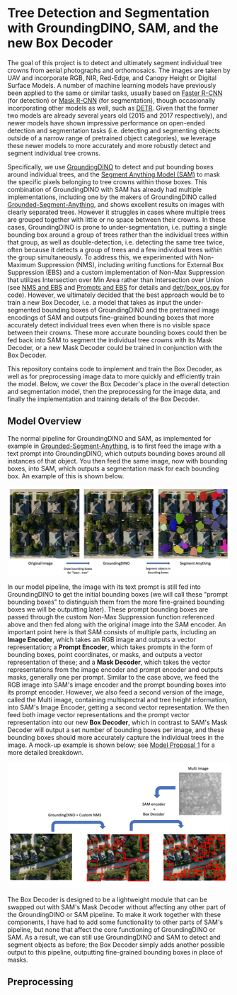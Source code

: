 # Tree Detection and Segmentation with GroundingDINO, SAM, and the new Box Decoder

The goal of this project is to detect and ultimately segment individual tree crowns from aerial photographs and orthomosaics. The images are taken by UAV and incorporate RGB, NIR, Red-Edge, and Canopy Height or Digital Surface Models. A number of machine learning models have previously been applied to the same or similar tasks, usually based on [Faster R-CNN](https://arxiv.org/abs/1506.01497) (for detection) or [Mask R-CNN](https://arxiv.org/abs/1703.06870) (for segmentation), though occasionally incorporating other models as well, such as [DETR](https://arxiv.org/abs/2005.12872). Given that the former two models are already several years old (2015 and 2017 respectively), and newer models have shown impressive performance on open-ended detection and segmentation tasks (i.e. detecting and segmenting objects outside of a narrow range of pretrained object categories), we leverage these newer models to more accurately and more robustly detect and segment individual tree crowns.

Specifically, we use [GroundingDINO](https://arxiv.org/abs/2303.05499) to detect and put bounding boxes around individual trees, and the [Segment Anything Model (SAM)](https://arxiv.org/abs/2304.02643) to mask the specific pixels belonging to tree crowns within those boxes. This combination of GroundingDINO with SAM has already had multiple implementations, including one by the makers of GroundingDINO called [Grounded-Segment-Anything](https://github.com/IDEA-Research/Grounded-Segment-Anything), and shows excellent results on images with clearly separated trees. However it struggles in cases where multiple trees are grouped together with little or no space between their crowns. In these cases, GroundingDINO is prone to under-segmentation, i.e. putting a single bounding box around a group of trees rather than the individual trees within that group, as well as double-detection, i.e. detecting the same tree twice, often because it detects a group of trees and a few individual trees *within* the group simultaneously. To address this, we experimented with Non-Maximum Suppression (NMS), including writing functions for External Box Suppression (EBS) and a custom implementation of Non-Max Suppression that utilizes Intersection over Min Area rather than Intersection over Union (see [NMS and EBS](https://docs.google.com/presentation/d/1IE8CdFJMt3kXp-en5ic22ezSSFqznUxW/edit?usp=drive_link&ouid=106552303987763123522&rtpof=true&sd=true) and [Prompts and EBS](https://docs.google.com/presentation/d/1ZTPuxmEoRdACNqIhqQiUuiniLLlcaPw8/edit?usp=drive_link&ouid=106552303987763123522&rtpof=true&sd=true) for details and [detr/box_ops.py](segment_and_detect_anything/detr/box_ops.py) for code). However, we ultimately decided that the best approach would be to train a new Box Decoder, i.e. a model that takes as input the under-segmented bounding boxes of GroundingDINO and the pretrained image encodings of SAM and outputs fine-grained bounding boxes that more accurately detect individual trees even when there is no visible space between their crowns. These more accurate bounding boxes could then be fed back into SAM to segment the individual tree crowns with its Mask Decoder, or a new Mask Decoder could be trained in conjunction with the Box Decoder.

This repository contains code to implement and train the Box Decoder, as well as for preprocessing image data to more quickly and efficiently train the model. Below, we cover the Box Decoder's place in the overall detection and segmentation model, then the preprocessing for the image data, and finally the implementation and training details of the Box Decoder.

## Model Overview
The normal pipeline for GroundingDINO and SAM, as implemented for example in [Grounded-Segment-Anything](https://github.com/IDEA-Research/Grounded-Segment-Anything), is to first feed the image with a text prompt into GroundingDINO, which outputs bounding boxes around all instances of that object. You then feed the same image, now with bounding boxes, into SAM, which outputs a segmentation mask for each bounding box. An example of this is shown below.

![GroundingDINO to SAM pipeline](assets/GD_to_SAM.png)

In our model pipeline, the image with its text prompt is still fed into GroundingDINO to get the initial bounding boxes (we will call these "prompt bounding boxes" to distinguish them from the more fine-grained bounding boxes we will be outputting later). These prompt bounding boxes are passed through the custom Non-Max Suppression function referenced above and then fed along with the original image into the SAM encoder. An important point here is that SAM consists of multiple parts, including an **Image Encoder**, which takes an RGB image and outputs a vector representation; a **Prompt Encoder**, which takes prompts in the form of bounding boxes, point coordinates, or masks, and outputs a vector representation of these; and a **Mask Decoder**, which takes the vector representations from the image encoder and prompt encoder and outputs masks, generally one per prompt. Similar to the case above, we feed the RGB image into SAM's image encoder and the prompt bounding boxes into its prompt encoder. However, we also feed a second version of the image, called the Multi image, containing multispectral and tree height information, into SAM's Image Encoder, getting a second vector representation. We then feed both image vector representations and the prompt vector representation into our new **Box Decoder**, which in contrast to SAM's Mask Decoder will output a set number of bounding boxes per image, and these bounding boxes should more accurately capture the individual trees in the image. A mock-up example is shown below; see [Model Proposal 1](https://docs.google.com/presentation/d/1tbC6FfCw6Pp0wTwrLycnM0lAzoDz5898/edit?usp=drive_link&ouid=106552303987763123522&rtpof=true&sd=true) for a more detailed breakdown.

![GroundingDINO to SAM to Box Decoder pipeline](assets/GD_to_SAM_to_BoxDecoder.png)

The Box Decoder is designed to be a lightweight module that can be swapped out with SAM's Mask Decoder without affecting any other part of the GroundingDINO or SAM pipeline. To make it work together with these components, I have had to add some functionality to other parts of SAM's pipeline, but none that affect the core functioning of GroundingDINO or SAM. As a result, we can still use GroundingDINO and SAM to detect and segment objects as before; the Box Decoder simply adds another possible output to this pipeline, outputting fine-grained bounding boxes in place of masks.

## Preprocessing
